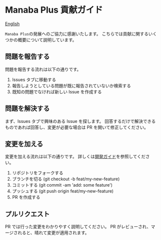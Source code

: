 # Manaba Plus 貢献ガイド

[English](CONTRIBUTING.md)

`Manaba Plus`の発展へのご協力に感謝いたします。
こちらでは貢献に関するいくつかの概要について説明しています。

## 問題を報告する

問題を報告する流れは以下の通りです。

1. Issues タブに移動する
2. 報告しようとしている問題が既に報告されていないか検索する
3. 既知の問題でなければ新しい Issue を作成する

## 問題を解決する

まず、Issues タブで興味のある Issue を探します。
回答するだけで解決できるものであれば回答し、変更が必要な場合は PR を開いて修正してください。

## 変更を加える

変更を加える流れは以下の通りです。
詳しくは[開発ガイド](docs/development)を参照してください。

1. リポジトリをフォークする
2. ブランチを切る (git checkout -b feat/my-new-feature)
3. コミットする (git commit -am 'add: some feature')
4. プッシュする (git push origin feat/my-new-feature)
5. PR を作成する

## プルリクエスト

PR では行った変更をわかりやすく説明してください。
PR がレビューされ、マージされると、晴れて変更が適用されます。
